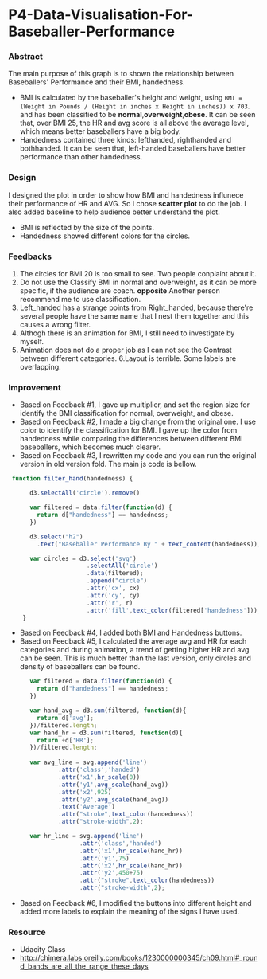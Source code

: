 # P4-Data-Visualisation-For-Baseballer-Performance

### Abstract
The main purpose of this graph is to shown the relationship between Baseballers' Performance and their BMI, handedness. 
- BMI is calculated by the baseballer's height and weight, using 
`BMI = (Weight in Pounds / (Height in inches x Height in inches)) x 703`.
and has been classified to be **normal**,**overweight**,**obese**. It can be seen that, over BMI 25, the HR and avg score is all above the average level, which means better baseballers have a big body.
- Handedness contained three kinds: lefthanded, righthanded and bothhanded. It can be seen that, left-handed baseballers have better performance than other handedness.

### Design
I designed the plot in order to show how BMI and handedness influnece their performance of HR and AVG. 
So I chose **scatter plot** to do the job. I also added baseline to help audience better understand the plot.
- BMI is reflected by the size of the points.
- Handedness showed different colors for the circles.

### Feedbacks
1. The circles for BMI 20 is too small to see. Two people conplaint about it.
2. Do not use the Classify BMI in normal and overweight, as it can be more specific, if the audience are coach. **opposite** Another person recommend me to use classification.
3. Left_handed has a strange points from Right_handed, because there're several people have the same name that I nest them together and this causes a wrong filter.
4. Althogh there is an animation for BMI, I still need to investigate by myself.
5. Animation does not do a proper job as I can not see the Contrast between different categories.
6.Layout is terrible. Some labels are overlapping.

### Improvement
- Based on Feedback #1, I gave up multiplier, and set the region size for identify the BMI classification for normal, overweight, and obese.
- Based on Feedback #2, I made a big change from the original one. I use color to identify the classification for BMI. I gave up the color from handedness while comparing the differences between different BMI baseballers, which becomes much clearer.
- Based on Feedback #3, I rewritten my code and you can run the original version in old version fold. The main js code is bellow.
```javascript
 function filter_hand(handedness) {

      d3.selectAll('circle').remove()

      var filtered = data.filter(function(d) {
        return d["handedness"] == handedness;
      })

      d3.select("h2")
        .text("Baseballer Performance By " + text_content(handedness));

      var circles = d3.select('svg')
                      .selectAll('circle')
                      .data(filtered);
                      .append("circle")
                      .attr('cx', cx)
                      .attr('cy', cy)
                      .attr('r', r)
                      .attr('fill',text_color(filtered['handedness']));
    }
```
- Based on Feedback #4, I added both BMI and Handedness buttons.
- Based on Feedback #5, I calculated the average avg and HR for each categories and during animation, a trend of getting higher HR and avg can be seen. This is much better than the last version, only circles and density of baseballers can be found.
```javascript
      var filtered = data.filter(function(d) {
        return d["handedness"] == handedness;
      })

      var hand_avg = d3.sum(filtered, function(d){
        return d['avg'];
      })/filtered.length;
      var hand_hr = d3.sum(filtered, function(d){
        return +d['HR'];
      })/filtered.length;
      
      var avg_line = svg.append('line')
              .attr('class','handed')
              .attr('x1',hr_scale(0))
              .attr('y1',avg_scale(hand_avg))
              .attr('x2',925)
              .attr('y2',avg_scale(hand_avg))
              .text('Average')
              .attr("stroke",text_color(handedness))
              .attr("stroke-width",2);

      var hr_line = svg.append('line')
                    .attr('class','handed')
                    .attr('x1',hr_scale(hand_hr))
                    .attr('y1',75)
                    .attr('x2',hr_scale(hand_hr))
                    .attr('y2',450+75)
                    .attr("stroke",text_color(handedness))
                    .attr("stroke-width",2);
```
- Based on Feedback #6, I modified the buttons into different height and added more labels to explain the meaning of the signs I have used.


### Resource
- Udacity Class
- http://chimera.labs.oreilly.com/books/1230000000345/ch09.html#_round_bands_are_all_the_range_these_days

